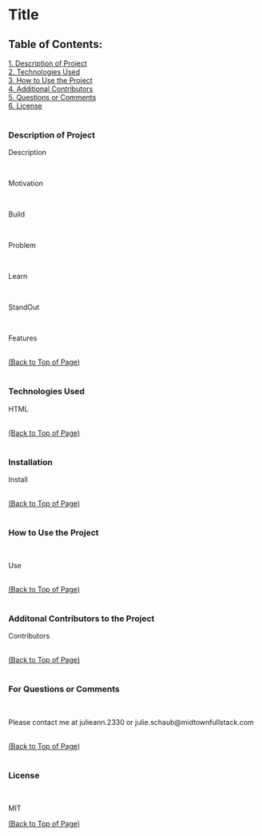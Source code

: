 
 <!DOCTYPE html>
<html lang="en">
<head>
    <meta charset="UTF-8">
    <meta name="viewport" content="width=device-width, initial-scale=1.0">
    <link rel="stylesheet" href="style.css">
    <title>Good README Generator</title>
</head>
<body><a name="top"></a>
    <h1>Title</h1>

<h2>Table of Contents:</h2>
<a href="#description" class="contents">1. Description of Project</><br>
<a href="#technology" class="contents">2. Technologies Used</a><br>
<a href="#use" class="contents">3. How to Use the Project</a><br>
<a href="#contributors" class="contents">4. Additional Contributors</a><br>
<a href="#questions" class="contents">5. Questions or Comments</a><br>
<a href="#license" class="contents">6. License</a><br>


<br>
<h3 id='description'>Description of Project</h3>
<p>Description</p><br>
<p>Motivation</p><br>
<p>Build</p><br>
<p>Problem</p><br>
<p>Learn</p><br>
<p>StandOut</p><br>
<p>Features</p><br>
<a href="#top" id="start">(Back to Top of Page)</a><br>
<br>
<h3 id='techology'>Technologies Used</h3>
<p>HTML</p><br>
<a href="#top" id="start">(Back to Top of Page)</a><br>
<br>
<h3 id='installation'>Installation</h3>
<p>Install</p><br>
<a href="#top" id="start">(Back to Top of Page)</a><br>
<br>
<h3 id='use'>How to Use the Project</h3><br>
<p>Use</p><br>
<a href="#top" id="start">(Back to Top of Page)</a><br>
<br>
<h3 id='contributors'>Additonal Contributors to the Project</h3>
<p> Contributors</p><br>
<a href="#top" id="start">(Back to Top of Page)</a><br>
<br>
<h3 id='questions'>For Questions or Comments</h3><br>
<p>Please contact me at julieann.2330 or julie.schaub@midtownfullstack.com</p><br>
<a href="#top" id="start">(Back to Top of Page)</a><br>
<br>
<h3 id='license'>License</h3><br>
<p> MIT</p>
<a href="#top" id="start">(Back to Top of Page)</a><br>
</body>
</html> 